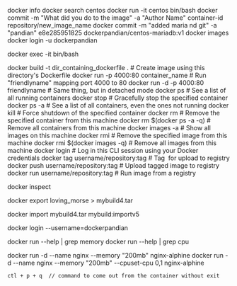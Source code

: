 
docker info
docker search centos
docker run -it centos bin/bash
docker commit -m "What did you do to the image" -a "Author Name" container-id repository/new_image_name
docker commit -m "added maria nd git" -a "pandian" e8e285951825 dockerpandian/centos-mariadb:v1
docker images
docker login -u dockerpandian

docker exec -it <CONTAINER ID > bin/bash



docker build -t dir_containing_dockerfile .  # Create image using this directory's Dockerfile
docker run -p 4000:80 container_name # Run "friendlyname" mapping port 4000 to 80
docker run -d -p 4000:80 friendlyname         # Same thing, but in detached mode
docker ps                                 # See a list of all running containers
docker stop <hash>                     # Gracefully stop the specified container
docker ps -a           # See a list of all containers, even the ones not running
docker kill <hash>                   # Force shutdown of the specified container
docker rm <hash>              # Remove the specified container from this machine
docker rm $(docker ps -a -q)           # Remove all containers from this machine
docker images -a                               # Show all images on this machine
docker rmi <imagename>            # Remove the specified image from this machine
docker rmi $(docker images -q)             # Remove all images from this machine
docker login             # Log in this CLI session using your Docker credentials
docker tag <imageID> username/repository:tag  # Tag <image> for upload to registry
docker push username/repository:tag            # Upload tagged image to registry
docker run username/repository:tag                   # Run image from a registry

docker inspect <container-id>

docker export loving_morse > mybuild4.tar 

docker import mybuild4.tar mybuild:importv5

docker login --username=dockerpandian



docker run --help | grep memory
docker run --help | grep cpu

docker run -d --name nginx --memory "200mb" nginx-alphine 
docker run -d --name nginx --memory "200mb" --cpuset-cpu 0,1 nginx-alphine 


```
ctl + p + q  // command to come out from the container without exit
```
